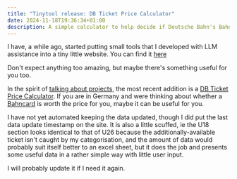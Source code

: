 ```yaml
---
title: "Tinytool release: DB Ticket Price Calculator"
date: 2024-11-18T19:36:34+01:00
description: A simple calculator to help decide if Deutsche Bahn's Bahncard is worth it for you
---
```


I have, a while ago, started putting small tools that I developed with
LLM assistance into a tiny little website.
You can find it [here](https://shaddy.dev/tinytools)

Don't expect anything too amazing, but maybe there's something useful for you too.

In the spirit of [talking about projects](https://simonwillison.net/2022/Nov/6/what-to-blog-about/),
the most recent addition is a [DB Ticket Price Calculator](https://shaddy.dev/tinytools/?tool=db-price-calculator).
If you are in Germany and were thinking about whether a [Bahncard](https://int.bahn.de/en/offers/bahncard) is worth
the price for you, maybe it can be useful for you.

I have not yet automated keeping the data updated, though I did put the last data update timestamp on the site.
It is also a little scuffed, ie the U18 section looks identical to that of U26 because the additionally-available
ticket isn't caught by my categorisation, and the amount of data would probably suit itself better
to an excel sheet, but it does the job and presents some useful data in a rather simple way with little user input.

I will probably update it if I need it again.

